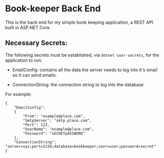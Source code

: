 # Book-keeper Back End

This is the back end for my simple book keeping application, a REST API built in ASP.NET Core.

## Necessary Secrets:

The following secrets must be established, via `dotnet user-secrets`, for the application to run:

- EmailConfig: contains all the data the server needs to log into it's email so it can send emails.

- ConnectionString: the connection string to log into the database

For example:

```
{
    "EmailConfig": 
    {
        "From": "example@place.com",
        "SmtpServer": "smtp.place.com",
        "Port": 123,
        "UserName": "example@place.com",
        "Password": "sECRETpASSWORD"
    },
    "ConnectionString": "server=xyz;port=1234;database=bookkeeper;user=user;password=secret"
}
```
